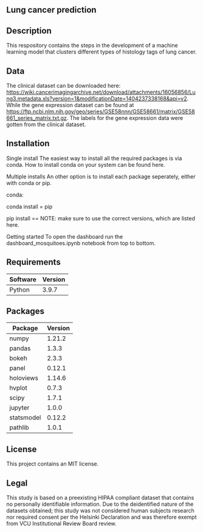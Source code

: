 ## Lung cancer prediction

## Description
This respository contains the steps in the development of a machine learning model that clusters different types of histology tags of lung cancer.

## Data
The clinical dataset can be downloaded here: https://wiki.cancerimagingarchive.net/download/attachments/16056856/Lung3.metadata.xls?version=1&modificationDate=1404237338168&api=v2. While the gene expression dataset can be found at https://ftp.ncbi.nlm.nih.gov/geo/series/GSE58nnn/GSE58661/matrix/GSE58661_series_matrix.txt.gz. The labels for the gene expression data were gotten from the clinical dataset.

## Installation
Single install
The easiest way to install all the required packages is via conda. How to install conda on your system can be found here.

Multiple installs
An other option is to install each package seperately, either with conda or pip.

conda:

  conda install <PACKAGE>=<VERSION>
pip

  pip install <PACKAGE>==<VERSION>
NOTE: make sure to use the correct versions, which are listed here.

Getting started
To open the dashboard run the dashboard_mosquitoes.ipynb notebook from top to bottom.

## Requirements
| Software | Version |
| --- | --- |
| Python |	3.9.7 |

## Packages
| Package | Version |
| --- | --- |
| numpy	| 1.21.2 |
|pandas	| 1.3.3 |
| bokeh	| 2.3.3 |
| panel	| 0.12.1 |
| holoviews |	1.14.6 |
| hvplot |	0.7.3 |
|scipy |	1.7.1 |
| jupyter |	1.0.0 |
|statsmodel |	0.12.2 |
| pathlib	| 1.0.1 |

## License
This project contains an MIT license.

## Legal
This study is based on a preexisting HIPAA compliant dataset that contains no personally identifiable information. Due to the deidentified nature of the datasets obtained; this study was not considered human subjects research nor required consent per the Helsinki Declaration and was therefore exempt from VCU Institutional Review Board review.
